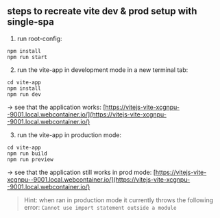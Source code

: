 ## steps to recreate vite dev & prod setup with single-spa

1.  run root-config:

```
npm install
npm run start
```

2. run the vite-app in development mode in a new terminal tab:

```
cd vite-app
npm install
npm run dev
```

-> see that the application works: [https://vitejs-vite-xcgnpu--9001.local.webcontainer.io/](https://vitejs-vite-xcgnpu--9001.local.webcontainer.io/)

3. run the vite-app in production mode:

```
cd vite-app
npm run build
npm run preview
```

-> see that the application still works in prod mode: [https://vitejs-vite-xcgnpu--9001.local.webcontainer.io/](https://vitejs-vite-xcgnpu--9001.local.webcontainer.io/)

> Hint: when ran in production mode it currently throws the following error: `Cannot use import statement outside a module`
